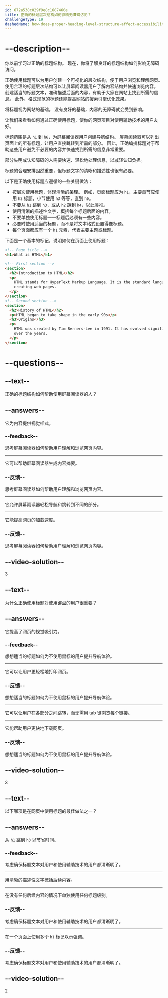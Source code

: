 ```yaml
---
id: 672a538c029f9e8c1687460e
title: 正确的标题层次结构如何影响无障碍访问？
challengeType: 19
dashedName: how-does-proper-heading-level-structure-affect-accessibility
---
```


# --description--

你以前学习过正确的标题结构。 现在，你将了解良好的标题结构如何影响无障碍访问。

正确使用标题可以为用户创建一个可视化的层次结构，便于用户浏览和理解网页。 使用合理的标题层次结构可以让屏幕阅读器用户了解内容结构并快速浏览内容。 创建适当的标题文本，准确描述后面的内容，有助于大家在网站上找到所需的信息。 此外，格式规范的标题还能提高网站的搜索引擎优化效果。

将标题视为网站的基础。 没有良好的基础，内容的无障碍就会受到影响。

让我们来看看如何通过正确使用标题，使你的网页项目对使用辅助技术的用户友好。

标题范围是从 `h1` 到 `h6`，为屏幕阅读器用户创建导航结构。 屏幕阅读器可以列出页面上的所有标题，让用户直接跳转到所需的部分。 因此，正确编排标题对于帮助这些用户避免不必要的内容并快速找到所需的信息非常重要。

部分失明或认知障碍的人需要快速、轻松地处理信息，以减轻认知负担。

标题的合理安排固然重要，但标题文字的清晰和描述性也很有必要。

以下是正确使用标题应遵循的一些关键做法：

- 按层次使用标题，体现清晰的条理。 例如，页面标题应为 `h1`，主要章节应使用 `h2` 标题，小节使用 `h3` 等等，直到 `h6`。
- 不要从 `h1` 跳到 `h3`，或从 `h2` 跳到 `h4`，以此类推。
- 使用清晰的描述性文字，概括每个标题后面的内容。
- 不要单独使用标题——标题后必须有一些内容。
- 必要时使用适当的标题，而不是将文本格式设置得像标题。
- 每个页面都应有一个 `h1` 元素，代表主要主题或标题。

下面是一个基本的标记，说明如何在页面上使用标题：

```html
<!-- Page title -->
<h1>What is HTML</h1>

<!-- First section -->
<section>
  <h2>Introduction to HTML</h2>
  <p>
    HTML stands for HyperText Markup Language. It is the standard language for
    creating web pages.
  </p>
</section>
<!-- Second section -->
<section>
  <h2>History of HTML</h2>
  <p>HTML began to take shape in the early 90s</p>
  <h3>Origins</h3>
  <p>
    HTML was created by Tim Berners-Lee in 1991. It has evolved significantly
    over the years.
  </p>
</section>
```

# --questions--

## --text--

正确的标题结构如何帮助使用屏幕阅读器的人？

## --answers--

它为内容提供视觉样式。

### --feedback--

思考屏幕阅读器如何帮助用户理解和浏览网页内容。

---

它可以帮助屏幕阅读器生成内容摘要。

### --反馈--

思考屏幕阅读器如何帮助用户理解和浏览网页内容。

---

它允许屏幕阅读器轻松导航和跳转到不同的部分。

---

它能提高网页的加载速度。

### --反馈--

思考屏幕阅读器如何帮助用户理解和浏览网页内容。

## --video-solution--

3

## --text--

为什么正确使用标题对使用键盘的用户很重要？

## --answers--

它提高了网页的视觉吸引力。

### --feedback--

想想适当的标题如何为不使用鼠标的用户提升导航体验。

---

它可以让用户更轻松地打印网页。

### --反馈--

想想适当的标题如何为不使用鼠标的用户提升导航体验。

---

它可以让用户在各部分之间跳转，而无需用 tab 键浏览每个链接。

---

它能帮助用户更快地下载网页。

### --反馈--

想想适当的标题如何为不使用鼠标的用户提升导航体验。

## --video-solution--

3

## --text--

以下哪项是在网页中使用标题的最佳做法之一？

## --answers--

从 `h1` 跳到 `h3` 以节省时间。

### --feedback--

考虑确保标题文本对用户和使用辅助技术的用户都清晰明了。

---

用清晰的描述性文字概括后续内容。

---

在没有任何后续内容的情况下单独使用任何标题级别。

### --反馈--

考虑确保标题文本对用户和使用辅助技术的用户都清晰明了。

---

在一个页面上使用多个 `h1` 标记以示强调。

### --反馈--

考虑确保标题文本对用户和使用辅助技术的用户都清晰明了。

## --video-solution--

2
